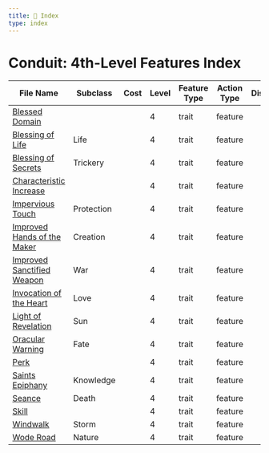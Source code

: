 ```yaml
---
title: 📑 Index
type: index
---
```


# Conduit: 4th-Level Features Index

| File Name                                                             | Subclass   | Cost | Level | Feature Type | Action Type | Distance | Target |
| --------------------------------------------------------------------- | ---------- | ---- | ----- | ------------ | ----------- | -------- | ------ |
| [Blessed Domain](../Blessed%20Domain)                                 |            |      | 4     | trait        | feature     |          |        |
| [Blessing of Life](../Blessing%20of%20Life)                           | Life       |      | 4     | trait        | feature     |          |        |
| [Blessing of Secrets](../Blessing%20of%20Secrets)                     | Trickery   |      | 4     | trait        | feature     |          |        |
| [Characteristic Increase](../Characteristic%20Increase)               |            |      | 4     | trait        | feature     |          |        |
| [Impervious Touch](../Impervious%20Touch)                             | Protection |      | 4     | trait        | feature     |          |        |
| [Improved Hands of the Maker](../Improved%20Hands%20of%20the%20Maker) | Creation   |      | 4     | trait        | feature     |          |        |
| [Improved Sanctified Weapon](../Improved%20Sanctified%20Weapon)       | War        |      | 4     | trait        | feature     |          |        |
| [Invocation of the Heart](../Invocation%20of%20the%20Heart)           | Love       |      | 4     | trait        | feature     |          |        |
| [Light of Revelation](../Light%20of%20Revelation)                     | Sun        |      | 4     | trait        | feature     |          |        |
| [Oracular Warning](../Oracular%20Warning)                             | Fate       |      | 4     | trait        | feature     |          |        |
| [Perk](../Perk)                                                       |            |      | 4     | trait        | feature     |          |        |
| [Saints Epiphany](../Saints%20Epiphany)                               | Knowledge  |      | 4     | trait        | feature     |          |        |
| [Seance](../Seance)                                                   | Death      |      | 4     | trait        | feature     |          |        |
| [Skill](../Skill)                                                     |            |      | 4     | trait        | feature     |          |        |
| [Windwalk](../Windwalk)                                               | Storm      |      | 4     | trait        | feature     |          |        |
| [Wode Road](../Wode%20Road)                                           | Nature     |      | 4     | trait        | feature     |          |        |
